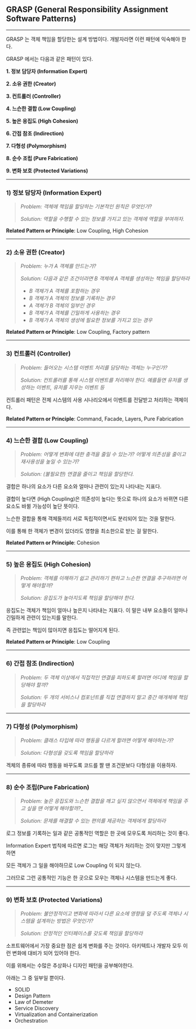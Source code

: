 
## GRASP (General Responsibility Assignment Software Patterns)

*** 

GRASP 는 객체 책임을 할당한는 설계 방법이다. 개발자라면 이런 패턴에 익숙해야 한다.  

GRASP 에서는 다음과 같은 패턴이 있다.

__1. 정보 담당자 (Information Expert)__

__2. 소유 권한 (Creator)__

__3. 컨트롤러 (Controller)__

__4. 느슨한 결합 (Low Coupling)__

__5. 높은 응집도 (High Cohesion)__

__6. 간접 참조 (Indirection)__

__7. 다형성 (Polymorphism)__

__8. 순수 조립 (Pure Fabrication)__

__9. 변화 보호 (Protected Variations)__

***

### 1) 정보 담당자 (Information Expert)

> _Problem: 객체에 책임을 할당하는 기본적인 원칙은 무엇인가?_
>
> _Solution: 역할을 수행할 수 있는 정보를 가지고 있는 객체에 역할을 부여하자._

__Related Pattern or Principle__: Low Coupling, High Cohesion

***

### 2) 소유 권한 (Creator)

> _Problem: 누가 A 객체를 만드는가?_
>
> _Solution: 다음과 같은 조건이라면 B 객체에 A 객체를 생성하는 책임을 할당하라_
> - _B 객체가 A 객체를 포함하는 경우_
> - _B 객체가 A 객체의 정보를 기록하는 경우_
> - _A 객체가 B 객체의 일부인 경우_
> - _B 객체가 A 객체를 긴밀하게 사용하는 경우_
> - _B 객체가 A 객체의 생성에 필요한 정보를 가지고 있는 경우_

__Related Pattern or Principle__: Low Coupling, Factory pattern
***

### 3) 컨트롤러 (Controller)

> _Problem: 들어오는 시스템 이벤트 처리를 담당하는 객체는 누구인가?_ 
>
> _Solution: 컨트롤러를 통해 시스템 이벤트를 처리해야 한다. 예를들면 유저를 생성하는 이벤트, 유저를 지우는 이벤트 등_

컨트롤러 패턴은 전체 시스템의 사용 시나리오에서 이벤트를 전달받고 처리하는 객체이다. 

__Related Pattern or Principle__: Command, Facade, Layers, Pure Fabrication

***

### 4) 느슨한 결합 (Low Coupling)

> _Problem: 어떻게 변화에 대한 충격을 줄일 수 있는가? 어떻게 의존성을 줄이고 재사용성을 높일 수 있는가?_
>
> _Solution: (불필요한) 연결을 줄이고 책임을 할당한다._

결합은 하나의 요소가 다른 요소와 얼마나 관련이 있는지 나타내는 지표다.

결합이 높다면 (High Coupling)은 의존성이 높다는 뜻으로 하나의 요소가 바뀌면 다른 요소도 바뀔 가능성이 높단 뜻이다.

느슨한 결합을 통해 객체들끼리 서로 독립적이면서도 분리되어 있는 것을 말한다. 

이를 통해 한 객체가 변경이 있더라도 영향을 최소한으로 받는 걸 말한다. 

__Related Pattern or Principle__: Cohesion
***

### 5) 높은 응집도 (High Cohesion)

> _Problem: 객체를 이해하기 쉽고 관리하기 편하고 느슨한 연결을 추구하려면 어떻게 해야할까?_
>
> _Solution: 응집도가 높아지도록 책임을 할당해야 한다._

응집도는 객체가 책임이 얼마나 높은지 나타내는 지표다. 이 말은 내부 요소들이 얼마나 긴밀하게 관련이 있는지를 말한다. 

즉 관련없는 책임이 많아지면 응집도는 떨어지게 된다.  

__Related Pattern or Principle__: Low Coupling
 
***

### 6) 간접 참조 (Indirection)

> _Problem: 두 객체 이상에서 직접적인 연결을 피하도록 할려면 어디에 책임을 할당해야 할까?_
>
> _Solution: 두 개의 서비스나 컴포넌트를 직접 연결하지 말고 중간 매개체에 책임을 할당하라_

***

### 7) 다형성 (Polymorphism)

> _Problem: 클래스 타입에 따라 행동을 다르게 할려면 어떻게 해야하는가?_ 
>
> _Solution: 다형성을 갖도록 책임을 할당하라_

겍체의 종류에 따라 행동을 바꾸도록 코드를 짤 땐 조건문보다 다형성을 이용하자. 

***

### 8) 순수 조립(Pure Fabrication)
> _Problem: 높은 응집도와 느슨한 결합을 깨고 싶지 않으면서 객체에게 책임을 주고 싶을 땐 어떻게 해야할까?__
> 
> _Solution: 문제를 해결할 수 있는 편의를 제공하는 객체에게 할당하라_

로그 정보를 기록하는 일과 같은 공통적인 역할은 한 곳에 모우도록 처리하는 것이 좋다.

Information Expert 법칙에 따르면 로그는 해당 객체가 처리하는 것이 맞지만 그렇게 하면 

모든 객체가 그 일을 해야하므로 Low Coupling 이 되지 않는다. 

그러므로 그런 공통적인 기능은 한 곳으로 모우는 객체나 시스템을 만드는게 좋다. 
***

### 9) 변화 보호 (Protected Variations)

> _Problem: 불안정적이고 변화에 따라서 다른 요소에 영향을 덜 주도록 객체나 시스템을 설계하는 방법은 무엇인가?_
>
> _Solution: 안정적인 인터페이스를 갖도록 책임을 할당하라_

소프트웨어에서 가장 중요한 점은 쉽게 변화를 주는 것이다. 아키텍트나 개발자 모두 이런 변화에 대비가 되어 있어야 한다. 

이를 위해서는 수많은 추상화나 디자인 패턴을 공부해야한다. 

아래는 그 중 일부일 뿐이다.

- SOLID
- Design Pattern
- Law of Demeter
- Service Discovery
- Virtualization and Containerization
- Orchestration 



 

  